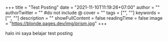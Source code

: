 +++
title = "Test Posting"
date = "2021-11-10T11:19:26+07:00"
author = ""
authorTwitter = "" #do not include @
cover = ""
tags = ["", ""]
keywords = ["", ""]
description = ""
showFullContent = false
readingTime = false
image = "https://blonde.pages.dev/img/prism.jpg"
+++

halo ini saya belajar test posting
